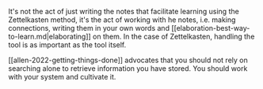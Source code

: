 It's not the act of just writing the notes that facilitate learning using the Zettelkasten method, it's the act of working with he notes, i.e. making connections, writing them in your own words and [[elaboration-best-way-to-learn.md|elaborating]] on them. In the case of Zettelkasten, handling the tool is as important as the tool itself.

[[allen-2022-getting-things-done]] advocates that you should not rely on searching alone to retrieve information you have stored. You should work with your system and cultivate it.
